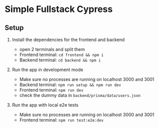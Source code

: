 # Simple Fullstack Cypress

## Setup

1. Install the dependencies for the frontend and backend

   - open 2 terminals and split them
   - Frontend terminal: `cd frontend && npm i`
   - Backend terminal: `cd backend && npm i`

2. Run the app in development mode

   - Make sure no processes are running on localhost 3000 and 3001
   - Backend terminal: `npm run setup && npm run dev`
   - Frontend terminal: `npm run dev`
   - check the dummy data in `backend/prisma/data/users.json`

3. Run the app with local e2e tests

   - Make sure no processes are running on localhost 3000 and 3001
   - Frontend terminal: `npm run test:e2e:dev`
